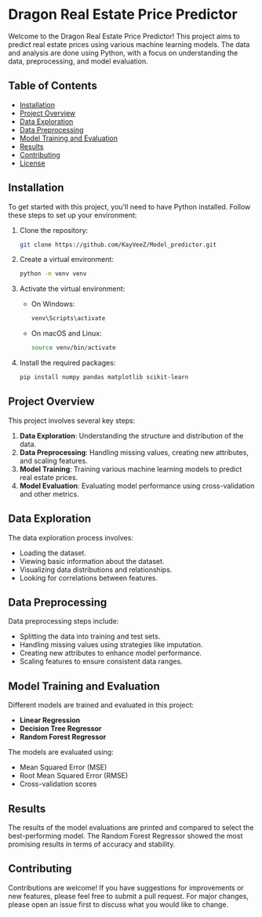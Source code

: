 # Dragon Real Estate Price Predictor

Welcome to the Dragon Real Estate Price Predictor! This project aims to predict real estate prices using various machine learning models. The data and analysis are done using Python, with a focus on understanding the data, preprocessing, and model evaluation.

## Table of Contents

- [Installation](#installation)
- [Project Overview](#project-overview)
- [Data Exploration](#data-exploration)
- [Data Preprocessing](#data-preprocessing)
- [Model Training and Evaluation](#model-training-and-evaluation)
- [Results](#results)
- [Contributing](#contributing)
- [License](#license)

## Installation

To get started with this project, you'll need to have Python installed. Follow these steps to set up your environment:

1. Clone the repository:
    ```bash
    git clone https://github.com/KayVeeZ/Model_predictor.git
    ```

2. Create a virtual environment:
    ```bash
    python -m venv venv
    ```

3. Activate the virtual environment:
    - On Windows:
        ```bash
        venv\Scripts\activate
        ```
    - On macOS and Linux:
        ```bash
        source venv/bin/activate
        ```

4. Install the required packages:
    ```bash
    pip install numpy pandas matplotlib scikit-learn
    ```

## Project Overview

This project involves several key steps:
1. **Data Exploration**: Understanding the structure and distribution of the data.
2. **Data Preprocessing**: Handling missing values, creating new attributes, and scaling features.
3. **Model Training**: Training various machine learning models to predict real estate prices.
4. **Model Evaluation**: Evaluating model performance using cross-validation and other metrics.

## Data Exploration

The data exploration process involves:
- Loading the dataset.
- Viewing basic information about the dataset.
- Visualizing data distributions and relationships.
- Looking for correlations between features.

## Data Preprocessing

Data preprocessing steps include:
- Splitting the data into training and test sets.
- Handling missing values using strategies like imputation.
- Creating new attributes to enhance model performance.
- Scaling features to ensure consistent data ranges.

## Model Training and Evaluation

Different models are trained and evaluated in this project:
- **Linear Regression**
- **Decision Tree Regressor**
- **Random Forest Regressor**

The models are evaluated using:
- Mean Squared Error (MSE)
- Root Mean Squared Error (RMSE)
- Cross-validation scores

## Results

The results of the model evaluations are printed and compared to select the best-performing model. The Random Forest Regressor showed the most promising results in terms of accuracy and stability.

## Contributing

Contributions are welcome! If you have suggestions for improvements or new features, please feel free to submit a pull request. For major changes, please open an issue first to discuss what you would like to change.
